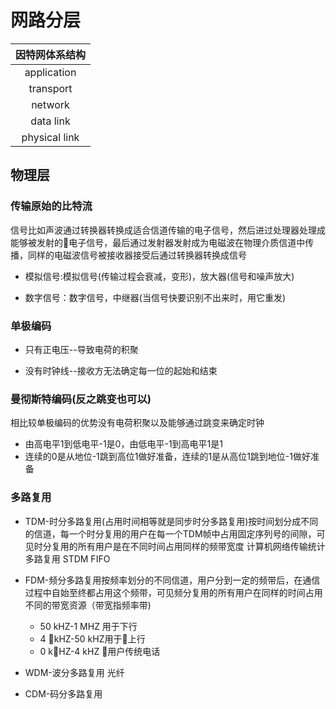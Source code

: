 # 网路分层

|因特网体系结构|
|:----:|
|application|
|transport|
|network|
|data link|
|physical link|

## 物理层

### 传输原始的比特流

 信号比如声波通过转换器转换成适合信道传输的电子信号，然后进过处理器处理成能够被发射的电子信号，最后通过发射器发射成为电磁波在物理介质信道中传播，同样的电磁波信号被接收器接受后通过转换器转换成信号
- 模拟信号:模拟信号(传输过程会衰减，变形)，放大器(信号和噪声放大)

- 数字信号：数字信号，中继器(当信号快要识别不出来时，用它重发)

### 单极编码

- 只有正电压--导致电荷的积聚

- 没有时钟线--接收方无法确定每一位的起始和结束

### 曼彻斯特编码(反之跳变也可以)

 相比较单极编码的优势没有电荷积聚以及能够通过跳变来确定时钟
- 由高电平1到低电平-1是0，由低电平-1到高电平1是1
- 连续的0是从地位-1跳到高位1做好准备，连续的1是从高位1跳到地位-1做好准备

### 多路复用

- TDM-时分多路复用(占用时间相等就是同步时分多路复用)按时间划分成不同的信道，每一个时分复用的用户在每一个TDM帧中占用固定序列号的间隙，可见时分复用的所有用户是在不同时间占用同样的频带宽度 计算机网络传输统计多路复用 STDM FIFO
- FDM-频分多路复用按频率划分的不同信道，用户分到一定的频带后，在通信过程中自始至终都占用这个频带，可见频分复用的所有用户在同样的时间占用不同的带宽资源（带宽指频率带)

  - 50 kHZ-1 MHZ 用于下行
  - 4 kHZ-50 kHZ用于上行
  - 0 kHZ-4 kHZ 用户传统电话
- WDM-波分多路复用 光纤
- CDM-码分多路复用